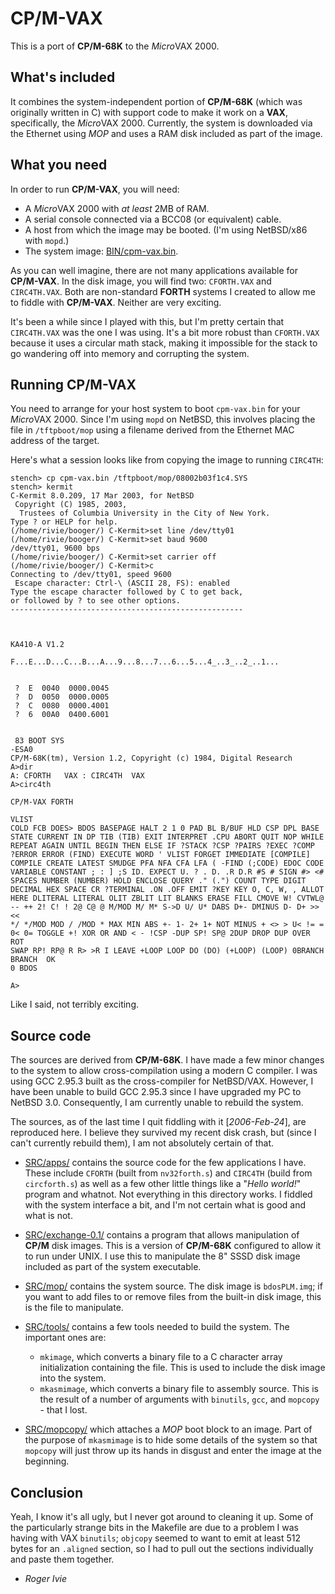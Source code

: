 # CP/M-VAX

This is a port of **CP/M-68K** to the *Micro*VAX 2000.

## What's included

It combines the system-independent portion of **CP/M-68K** (which was
originally written in C) with support code to make it work on a **VAX**,
specifically, the *Micro*VAX 2000. Currently, the system is downloaded via
the Ethernet using _MOP_ and uses a RAM disk included as part of the image.

## What you need

In order to run **CP/M-VAX**, you will need:

- A *Micro*VAX 2000 with _at least_ 2MB of RAM.
- A serial console connected via a BCC08 (or equivalent) cable.
- A host from which the image may be booted.
  (I'm using NetBSD/x86 with `mopd`.)
- The system image: [BIN/cpm-vax.bin](BIN/cpm-vax.bin).

As you can well imagine, there are not many applications available for
**CP/M-VAX**. In the disk image, you will find two: `CFORTH.VAX` and
`CIRC4TH.VAX`. Both are non-standard **FORTH** systems I created to allow me
to fiddle with **CP/M-VAX**. Neither are very exciting.

It's been a while since I played with this, but I'm pretty certain that
`CIRC4TH.VAX` was the one I was using. It's a bit more robust than
`CFORTH.VAX` because it uses a circular math stack, making it impossible for
the stack to go wandering off into memory and corrupting the system.

## Running CP/M-VAX

You need to arrange for your host system to boot `cpm-vax.bin` for your
*Micro*VAX 2000. Since I'm using `mopd` on NetBSD, this involves placing the
file in `/tftpboot/mop` using a filename derived from the Ethernet MAC address
of the target.

Here's what a session looks like from copying the image to running `CIRC4TH`:

```text
stench> cp cpm-vax.bin /tftpboot/mop/08002b03f1c4.SYS
stench> kermit
C-Kermit 8.0.209, 17 Mar 2003, for NetBSD
 Copyright (C) 1985, 2003,
  Trustees of Columbia University in the City of New York.
Type ? or HELP for help.
(/home/rivie/booger/) C-Kermit>set line /dev/tty01
(/home/rivie/booger/) C-Kermit>set baud 9600
/dev/tty01, 9600 bps
(/home/rivie/booger/) C-Kermit>set carrier off
(/home/rivie/booger/) C-Kermit>c
Connecting to /dev/tty01, speed 9600
 Escape character: Ctrl-\ (ASCII 28, FS): enabled
Type the escape character followed by C to get back,
or followed by ? to see other options.
----------------------------------------------------



KA410-A V1.2

F...E...D...C...B...A...9...8...7...6...5...4_..3_..2_..1...


 ?  E  0040  0000.0045
 ?  D  0050  0000.0005
 ?  C  0080  0000.4001
 ?  6  00A0  0400.6001


 83 BOOT SYS
-ESA0
CP/M-68K(tm), Version 1.2, Copyright (c) 1984, Digital Research
A>dir
A: CFORTH   VAX : CIRC4TH  VAX
A>circ4th

CP/M-VAX FORTH

VLIST
COLD FCB DOES> BDOS BASEPAGE HALT 2 1 0 PAD BL B/BUF HLD CSP DPL BASE
STATE CURRENT IN DP TIB (TIB) EXIT INTERPRET .CPU ABORT QUIT NOP WHILE
REPEAT AGAIN UNTIL BEGIN THEN ELSE IF ?STACK ?CSP ?PAIRS ?EXEC ?COMP
?ERROR ERROR (FIND) EXECUTE WORD ' VLIST FORGET IMMEDIATE [COMPILE]
COMPILE CREATE LATEST SMUDGE PFA NFA CFA LFA ( -FIND (;CODE) EDOC CODE
VARIABLE CONSTANT ; : ] ;S ID. EXPECT U. ? . D. .R D.R #S # SIGN #> <#
SPACES NUMBER (NUMBER) HOLD ENCLOSE QUERY ." (.") COUNT TYPE DIGIT
DECIMAL HEX SPACE CR ?TERMINAL .ON .OFF EMIT ?KEY KEY O, C, W, , ALLOT
HERE DLITERAL LITERAL OLIT ZBLIT LIT BLANKS ERASE FILL CMOVE W! CVTWL@
-- ++ 2! C! ! 2@ C@ @ M/MOD M/ M* S->D U/ U* DABS D+- DMINUS D- D+ >> <<
*/ */MOD MOD / /MOD * MAX MIN ABS +- 1- 2+ 1+ NOT MINUS + <> > U< != =
0< 0= TOGGLE +! XOR OR AND < - !CSP -DUP SP! SP@ 2DUP DROP DUP OVER ROT
SWAP RP! RP@ R R> >R I LEAVE +LOOP LOOP DO (DO) (+LOOP) (LOOP) 0BRANCH
BRANCH  OK
0 BDOS

A>
```

Like I said, not terribly exciting.

## Source code

The sources are derived from **CP/M-68K**. I have made a few minor changes
to the system to allow cross-compilation using a modern C compiler. I was
using GCC 2.95.3 built as the cross-compiler for NetBSD/VAX. However, I
have been unable to build GCC 2.95.3 since I have upgraded my PC to NetBSD
3.0. Consequently, I am currently unable to rebuild the system.

The sources, as of the last time I quit fiddling with it [*2006-Feb-24*],
are reproduced here. I believe they survived my recent disk crash, but
(since I can't currently rebuild them), I am not absolutely certain of that.

- [SRC/apps/](SRC/apps/) contains the source code for the few applications
  I have. These include `CFORTH` (built from `nv32forth.s`) and `CIRC4TH`
  (build from `circforth.s`) as well as a few other little things like a
  "_Hello world!_" program and whatnot. Not everything in this directory
  works. I fiddled with the system interface a bit, and I'm not certain what
  is good and what is not.

- [SRC/exchange-0.1/](SRC/exchange-0.1/) contains a program that allows
  manipulation of **CP/M** disk images. This is a version of **CP/M-68K**
  configured to allow it to run under UNIX. I use this to manipulate the
  8" SSSD disk image included as part of the system executable.

- [SRC/mop/](SRC/mop/) contains the system source. The disk image is
  `bdosPLM.img`; if you want to add files to or remove files from the
  built-in disk image, this is the file to manipulate.

- [SRC/tools/](SRC/tools/) contains a few tools needed to build the system.
  The important ones are:

  - `mkimage`, which converts a binary file to a C character array
    initialization containing the file. This is used to include the disk
    image into the system.
  - `mkasmimage`, which converts a binary file to assembly source. This is
    the result of a number of arguments with `binutils`, `gcc`, and
    `mopcopy` - that I lost.

- [SRC/mopcopy/](SRC/mopcopy/) which attaches a _MOP_ boot block to an image.
  Part of the purpose of `mkasmimage` is to hide some details of the system
  so that `mopcopy` will just throw up its hands in disgust and enter the
  image at the beginning.

## Conclusion

Yeah, I know it's all ugly, but I never got around to cleaning it up. Some of
the particularly strange bits in the Makefile are due to a problem I was
having with VAX `binutils`; `objcopy` seemed to want to emit at least 512
bytes for an `.aligned` section, so I had to pull out the sections
individually and paste them together.

- _Roger Ivie_
